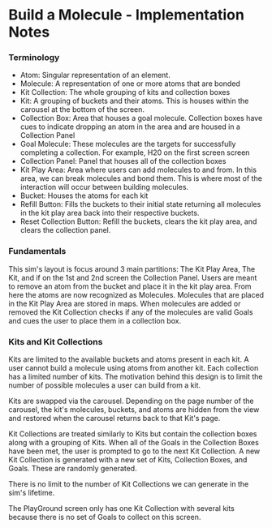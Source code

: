 Build a Molecule - Implementation Notes
================

### Terminology

- Atom: Singular representation of an element.
- Molecule: A representation of one or more atoms that are bonded
- Kit Collection: The whole grouping of kits and collection boxes
- Kit: A grouping of buckets and their atoms. This is houses within the carousel at the bottom of the screen.
- Collection Box: Area that houses a goal molecule. Collection boxes have cues to indicate dropping an atom in the area
and are housed in a Collection Panel
- Goal Molecule: These molecules are the targets for successfully completing a collection. For example, H20 on the first
screen screen
- Collection Panel: Panel that houses all of the collection boxes
- Kit Play Area: Area where users can add molecules to and from. In this area, we can break molecules and bond them. This
is where most of the interaction will occur between building molecules.
- Bucket: Houses the atoms for each kit
- Refill Button: Fills the buckets to their initial state returning all molecules in the kit play area back into their respective buckets.
- Reset Collection Button: Refill the buckets, clears the kit play area, and clears the collection panel.

### Fundamentals
This sim's layout is focus around 3 main partitions: The Kit Play Area, The Kit, and if on the 1st and 2nd screen the
Collection Panel. Users are meant to remove an atom from the bucket and place it in the kit play area. From here the atoms
are now recognized as Molecules. Molecules that are placed in the Kit Play Area are stored in maps. When molecules are added
or removed the Kit Collection checks if any of the molecules are valid Goals and cues the user to place them in a collection
box.

### Kits and Kit Collections
Kits are limited to the available buckets and atoms present in each kit. A user cannot build a molecule using atoms from
another kit. Each collection has a limited number of kits. The motivation behind this design is to limit the number of 
possible molecules a user can build from a kit. 

Kits are swapped via the carousel. Depending on the page number of the carousel,
the kit's molecules, buckets, and atoms are hidden from the view and restored when the carousel returns back to that Kit's page.

Kit Collections are treated similarly to Kits but contain the collection boxes along with a grouping of Kits. When all
of the Goals in the Collection Boxes have been met, the user is prompted to go to the next Kit Collection. A new Kit Collection
is generated with a new set of Kits, Collection Boxes, and Goals. These are randomly generated.

There is no limit to the number of Kit Collections we can generate in the sim's lifetime.

The PlayGround screen only has one Kit Collection with several kits because there is no set of Goals to collect on this screen.
   

